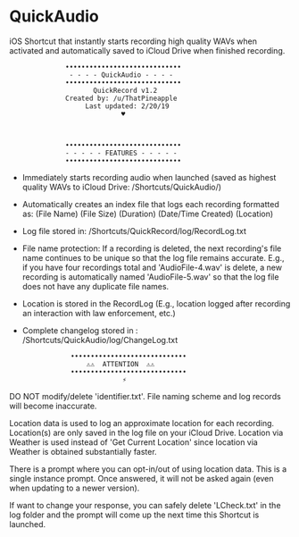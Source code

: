 # QuickAudio
iOS Shortcut that instantly starts recording high quality WAVs when activated and automatically saved to iCloud Drive when finished recording.

                  •••••••••••••••••••••••••••••
                   - - - - QuickAudio - - - - 
                  •••••••••••••••••••••••••••••
                         QuickRecord v1.2
                  Created by: /u/ThatPineapple
                       Last updated: 2/20/19
                                ♥️



                  •••••••••••••••••••••••••••••
                  - - - - - FEATURES - - - - -
                  •••••••••••••••••••••••••••••

- Immediately starts recording audio when launched (saved as highest quality WAVs to iCloud Drive: /Shortcuts/QuickAudio/)

- Automatically creates an index file that logs each recording formatted as: (File Name) (File Size) (Duration) (Date/Time Created) (Location)

- Log file stored in: /Shortcuts/QuickRecord/log/RecordLog.txt

- File name protection: If a recording is deleted, the next recording's file name continues to be unique so that the log file remains accurate. 
E.g., if you have four recordings total and 'AudioFile-4.wav' is delete, a new recording is automatically named 'AudioFile-5.wav' so that the log file does not have any duplicate file names. 

- Location is stored in the RecordLog (E.g., location logged after recording an interaction with law enforcement, etc.)

- Complete changelog stored in : /Shortcuts/QuickAudio/log/ChangeLog.txt



                  •••••••••••••••••••••••••••••
                      ⚠️⚠️  ATTENTION  ⚠️⚠️
                  •••••••••••••••••••••••••••••
                               ⚡️
DO NOT modify/delete 'identifier.txt'. File naming scheme and log records will become inaccurate.

Location data is used to log an approximate location for each recording. Location(s) are only saved in the log file on your iCloud Drive. 
Location via Weather is used instead of 'Get Current Location' since location via Weather is obtained substantially faster.  

There is a prompt where you can opt-in/out of using location data. This is a single instance prompt. Once answered, it will not be asked again (even when updating to a newer version). 

If want to change your response, you can safely delete 'LCheck.txt' in the log folder and the prompt will come up the next time this Shortcut is launched. 






